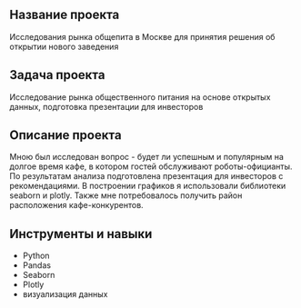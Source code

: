 ## Название проекта
Исследования рынка общепита в Москве для принятия решения об открытии нового заведения

## Задача проекта
Исследование рынка общественного питания на основе открытых данных, подготовка презентации для инвесторов

## Описание проекта
Мною был исследован вопрос - будет ли успешным и популярным на долгое время кафе, в котором гостей обслуживают роботы-официанты. По результатам анализа подготовлена
презентация для инвесторов с рекомендациями. В построении графиков я использовали библиотеки seaborn и plotly. Также мне потребовалось получить район расположения
кафе-конкурентов.

## Инструменты и навыки
* Python
* Pandas
* Seaborn
* Plotly
* визуализация данных
